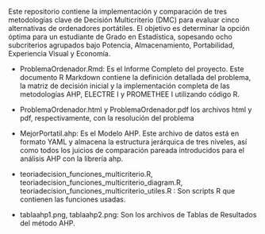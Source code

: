 Este repositorio contiene la implementación y comparación de tres metodologías clave de Decisión Multicriterio (DMC) para evaluar cinco alternativas de ordenadores portátiles. El objetivo es determinar la opción óptima para un estudiante de Grado en Estadística, sopesando ocho subcriterios agrupados bajo Potencia, Almacenamiento, Portabilidad, Experiencia Visual y Economía.

* ProblemaOrdenador.Rmd: Es el Informe Completo del proyecto. Este documento R Markdown contiene la definición detallada del problema, la matriz de decisión inicial y la implementación completa de las metodologías AHP, ELECTRE I y PROMETHEE I utilizando código R.
* ProblemaOrdenador.html y ProblemaOrdenador.pdf los archivos html y pdf, respectivamente, con la resolución del problema

* MejorPortatil.ahp: Es el Modelo AHP. Este archivo de datos está en formato YAML y almacena la estructura jerárquica de tres niveles, así como todos los juicios de comparación pareada introducidos para el análisis AHP con la librería ahp.

* teoriadecision_funciones_multicriterio.R, teoriadecision_funciones_multicriterio_diagram.R, teoriadecision_funciones_multicriterio_utiles.R : Son scripts R que contienen las funciones usadas.

* tablaahp1.png, tablaahp2.png: Son los archivos de Tablas de Resultados del método AHP.